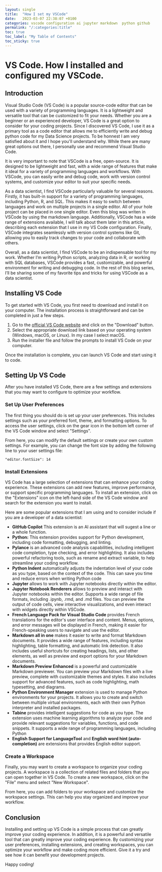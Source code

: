 ```yaml
---
layout: single
title:  "How I set my VSCode"
date:   2023-03-07 22:38:07 +0100
categories: vscode configuration ai jupyter markdown  python github 
permalink: "/:categories:title"
toc: true
toc_label: "My Table of Contents"
toc_sticky: true
---
```



# VS Code. How I installed and configured my VSCode.

## Introduction

Visual Studio Code (VS Code) is a popular source-code editor that can be used with a variety of programming languages. It is a lightweight and versatile tool that can be customized to fit your needs. Whether you are a beginner or an experienced developer, VS Code is a great option to consider for your coding projects. Since I discovered VS Code, I use it as a primary tool as a code editor that allows me to efficiently write and debug  python code for my Data Science projects. To be honnest I am very satisfied about it and I hope you'll understand why. While there are many great options out there, I personally use and recommend Visual Studio Code.

It is very important to note that VSCode is a free, open-source. It is designed to be lightweight and fast, with a wide range of features that make it ideal for a variety of programming languages and workflows. With VSCode, you can easily write and debug code, work with version control systems, and customize your editor to suit your specific needs.

As a data scientist, I find VSCode particularly valuable for several reasons. Firstly, it has built-in support for a variety of programming languages, including Python, R, and SQL. This makes it easy to switch between languages and work on multiple projects in a single editor. All of your hole project can be placed in one single editor. Even this blog was writen in VSCode by using the markdown language. Additionally, VSCode has a wide range of extensions available, I will talk about them later in this article, describing each extension that I use in my VS Code configuration. Finally, VSCode integrates seamlessly with version control systems like Git, allowing you to easily track changes to your code and collaborate with others. 

Overall, as a data scientist, I find VSCode to be an indispensable tool for my work. Whether I’m writing Python scripts, analyzing data in R, or working with SQL databases, VSCode provides a fast, customizable, and powerful environment for writing and debugging code. In the rest of this blog series, I’ll be sharing some of my favorite tips and tricks for using VSCode as a data scientist.

## Installing VS Code

To get started with VS Code, you first need to download and install it on your computer. The installation process is straightforward and can be completed in just a few steps.

1. Go to the [official VS Code website](https://code.visualstudio.com/) and click on the "Download" button.
2. Select the appropriate download link based on your operating system (Windows, macOS, or Linux). In my case I select macOS.
3. Run the installer file and follow the prompts to install VS Code on your computer.

Once the installation is complete, you can launch VS Code and start using it to code.

## Setting Up VS Code

After you have installed VS Code, there are a few settings and extensions that you may want to configure to optimize your workflow.

### Set Up User Preferences

The first thing you should do is set up your user preferences. This includes settings such as your preferred font, theme, and formatting options. To access the user settings, click on the gear icon in the bottom left corner of the VS Code window and select "Settings".

From here, you can modify the default settings or create your own custom settings. For example, you can change the font size by adding the following line to your user settings file:

```
"editor.fontSize": 14
```

### Install Extensions

VS Code has a large selection of extensions that can enhance your coding experience. These extensions can add new features, improve performance, or support specific programming languages. To install an extension, click on the "Extensions" icon on the left-hand side of the VS Code window and search for the extension you want to install.

Here are some popular extensions that I am using and to consider include if you are a developer of a data scientist:

- **GitHub Copilot** This extension is an AI assistant that will sugest a line or a whole function. 
- **Python:** This extension provides support for Python development, including code formatting, debugging, and linting.
- **Pylance** is an advanced code analysis capabilities, including intelligent code completion, type checking, and error highlighting. It also includes powerful refactoring tools, such as rename and extract variable, to help streamline your coding workflow. 
- **Python Indent** automatically adjusts the indentation level of your code as you type, based on the context of the code. This can save you time and reduce errors when writing Python code
- **Jupyter** allows to work with Jupyter notebooks directly within the editor.
- **Jupyter Notebook Renderers** allows to preview and interact with Jupyter notebooks within the editor. Supports a wide range of file formats, including .ipynb, .rmd, and .md files. You can preview the output of code cells, view interactive visualizations, and even interact with widgets directly within VSCode.
- **French Language Pack for Visual Studio Code** provides French translations for the editor's user interface and content. Menus, options, and error messages will be displayed in French, making it easier for French-speaking users to navigate and use the editor.
- **Markdown all in one** makes it easier to write and format Markdown documents. It provides a wide range of features, including syntax highlighting, table formatting, and automatic link detection. It also includes useful shortcuts for creating headings, lists, and other elements, as well as preview and export options for your Markdown documents.
- **Markdown Preview Enhanced** is a powerful and customizable Markdown previewer. You can preview your Markdown files with a live preview, complete with customizable themes and styles. It also includes support for advanced features, such as code highlighting, math typesetting, and diagrams. 
- **Python Environment Manager** extension is used to manage Python environments for your projects. It allows you to create and switch between multiple virtual environments, each with their own Python interpreter and installed packages.
- **Tabine** provides intelligent suggestions for code as you type. The extension uses machine learning algorithms to analyze your code and provide relevant suggestions for variables, functions, and code snippets. It supports a wide range of programming languages, including Python
- **English Support for LanguageTool** and **English word hint (auto-completion)** are extensions that provides English editor support.

### Create a Workspace

Finally, you may want to create a workspace to organize your coding projects. A workspace is a collection of related files and folders that you can open together in VS Code. To create a new workspace, click on the "File" menu and select "New Workspace".

From here, you can add folders to your workspace and customize the workspace settings. This can help you stay organized and improve your workflow.

## Conclusion

Installing and setting up VS Code is a simple process that can greatly improve your coding experience. In addition, it is a powerful and versatile tool that can greatly improve your coding experience. By customizing your user preferences, installing extensions, and creating workspaces, you can optimize your workflow and make coding more efficient. Give it a try and see how it can benefit your development projects.

Happy coding!
